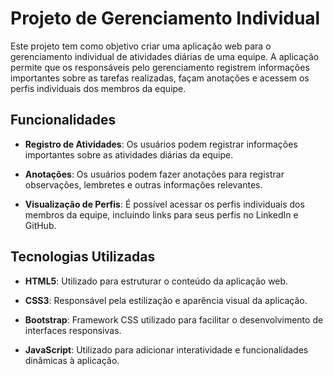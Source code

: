 # Projeto de Gerenciamento Individual

Este projeto tem como objetivo criar uma aplicação web para o gerenciamento individual de atividades diárias de uma equipe. A aplicação permite que os responsáveis pelo gerenciamento registrem informações importantes sobre as tarefas realizadas, façam anotações e acessem os perfis individuais dos membros da equipe.

## Funcionalidades

- **Registro de Atividades**: Os usuários podem registrar informações importantes sobre as atividades diárias da equipe.
  
- **Anotações**: Os usuários podem fazer anotações para registrar observações, lembretes e outras informações relevantes.
  
- **Visualização de Perfis**: É possível acessar os perfis individuais dos membros da equipe, incluindo links para seus perfis no LinkedIn e GitHub.

## Tecnologias Utilizadas

- **HTML5**: Utilizado para estruturar o conteúdo da aplicação web.
  
- **CSS3**: Responsável pela estilização e aparência visual da aplicação.
  
- **Bootstrap**: Framework CSS utilizado para facilitar o desenvolvimento de interfaces responsivas.
  
- **JavaScript**: Utilizado para adicionar interatividade e funcionalidades dinâmicas à aplicação.
